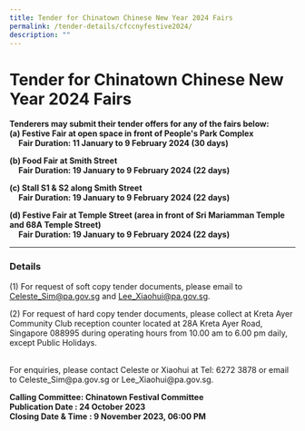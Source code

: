 ```yaml
---
title: Tender for Chinatown Chinese New Year 2024 Fairs
permalink: /tender-details/cfccnyfestive2024/
description: ""
---
```

Tender for Chinatown Chinese New Year 2024 Fairs
=======================================

**Tenderers may submit their tender offers for any of the fairs below: <br>**
**(a) Festive Fair at open space in front of People's Park Complex <br>**
&nbsp;&nbsp;&nbsp;&nbsp;**Fair Duration: 11 January to 9 February 2024 (30 days)<br>**

**(b) Food Fair at Smith Street <br>**
&nbsp;&nbsp;&nbsp;&nbsp;**Fair Duration: 19 January to 9 February 2024 (22 days)<br>**

**(c) Stall S1 &amp; S2 along Smith Street <br>**
&nbsp;&nbsp;&nbsp;&nbsp;**Fair Duration: 19 January to 9 February 2024 (22 days)<br>**

**(d) Festive Fair at Temple Street (area in front of Sri Mariamman Temple and 68A Temple Street)<br>**
&nbsp;&nbsp;&nbsp;&nbsp;**Fair Duration: 19 January to 9 February 2024 (22 days)<br>**


* * *
### Details
(1) For request of soft copy tender documents, please email to Celeste_Sim@pa.gov.sg and Lee_Xiaohui@pa.gov.sg.

(2) For request of hard copy tender documents, please collect at Kreta Ayer Community Club reception counter located at 28A Kreta Ayer Road, Singapore 088995 during operating hours from 10.00 am to 6.00 pm daily, except Public Holidays.

<br>
For enquiries, please contact Celeste or Xiaohui at Tel: 6272 3878 or email to Celeste_Sim@pa.gov.sg or Lee_Xiaohui@pa.gov.sg. <br>

**Calling Committee: Chinatown Festival Committee**<br>
**Publication Date : 24 October 2023** <br>
**Closing Date &amp; Time : 9 November 2023, 06:00 PM**